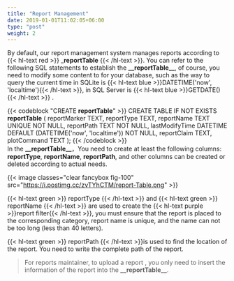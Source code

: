 ```yaml
---
title: "Report Management"
date: 2019-01-01T11:02:05+06:00
type: "post"
weight: 2
---
```


By default, our report management system manages reports according to {{< hl-text red >}} ___reportTable__ {{< /hl-text >}}. You can refer to the following SQL statements to establish the **\_\_reportTable\_\_**, of course, you need to modify some content to for your database, such as the way to query the current time in SQLite is {{< hl-text blue >}}DATETIME('now', 'localtime'){{< /hl-text >}}, in SQL Server is {{< hl-text blue >}}GETDATE(){{< /hl-text >}} .  

{{< codeblock "CREATE __reportTable__" >}}
  CREATE TABLE IF NOT EXISTS __reportTable__ (
    reportMarker TEXT,
    reportType  TEXT,
    reportName TEXT UNIQUE NOT NULL,
    reportPath TEXT NOT NULL,
    lastModifyTime DATETIME  DEFAULT (DATETIME('now', 'localtime')) NOT NULL,
    reportClaim TEXT,
    plotCommand TEXT
  );
{{< /codeblock >}}
<br>
In the **\_\_reportTable\_\_**，You need to create at least the following columns: **reportType**, **reportName**, **reportPath**, and other columns can be created or deleted according to actual needs.

{{< image classes="clear fancybox fig-100" src="https://i.postimg.cc/zvTYhCTM/report-Table.png" >}}
<br>
  
{{< hl-text green >}} reportType {{< /hl-text >}} and {{< hl-text green >}} reportName {{< /hl-text >}} are used to create the {{< hl-text purple >}}report filter{{< /hl-text >}}, you must ensure that the report is placed to the corresponding category, report name is unique, and the name can not be too long (less than 40 letters).  
  
{{< hl-text green >}} reportPath {{< /hl-text >}}is used to find the location of the report. You need to  write the complete path of the report.  

> For reports maintainer, to upload a report , you only need to insert the information of the report into the **\_\_reportTable\_\_**.  
